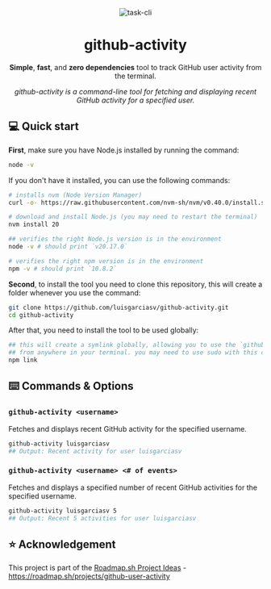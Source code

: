 <div align="center">

![task-cli](https://i.imgur.com/U66gFUH.png)

# github-activity

**Simple**, **fast**, and **zero dependencies** tool to track GitHub user activity from the terminal.

_github-activity is a command-line tool for fetching and displaying recent GitHub activity for a specified user._

</div>

## 💻 Quick start

**First**, make sure you have Node.js installed by running the command:

```bash
node -v
```

If you don't have it installed, you can use the following commands:

```bash
# installs nvm (Node Version Manager)
curl -o- https://raw.githubusercontent.com/nvm-sh/nvm/v0.40.0/install.sh | bash
```

```bash
# download and install Node.js (you may need to restart the terminal)
nvm install 20
```

```bash
## verifies the right Node.js version is in the environment
node -v # should print `v20.17.0`
```

```bash
# verifies the right npm version is in the environment
npm -v # should print `10.8.2`
```

**Second**, to install the tool you need to clone this repository, this will create a folder whenever you use the
command:

```bash
git clone https://github.com/luisgarciasv/github-activity.git
cd github-activity
```

After that, you need to install the tool to be used globally:

```bash
## this will create a symlink globally, allowing you to use the `github-activity` command 
## from anywhere in your terminal. you may need to use sudo with this command.
npm link
```

## ⌨️ Commands & Options

### `github-activity <username>`

Fetches and displays recent GitHub activity for the specified username.

```bash
github-activity luisgarciasv
## Output: Recent activity for user luisgarciasv
```

### `github-activity <username> <# of events>`

Fetches and displays a specified number of recent GitHub activities for the specified username.

```bash
github-activity luisgarciasv 5
## Output: Recent 5 activities for user luisgarciasv
```

## ⭐️ Acknowledgement

This project is part of the [Roadmap.sh Project Ideas](https://roadmap.sh/projects) -
<https://roadmap.sh/projects/github-user-activity>
